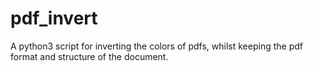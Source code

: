 # pdf_invert
A python3 script for inverting the colors of pdfs, whilst keeping the pdf format and structure of the document.
